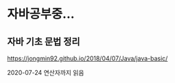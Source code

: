 자바공부중...
============
자바 기초 문법 정리
-------------
https://jongmin92.github.io/2018/04/07/Java/java-basic/

2020-07-24 연산자까지 읽음
